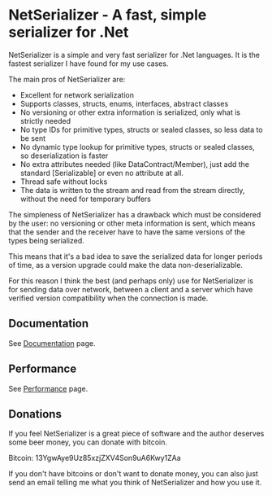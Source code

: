 # NetSerializer - A fast, simple serializer for .Net

NetSerializer is a simple and very fast serializer for .Net languages. It is
the fastest serializer I have found for my use cases.

The main pros of NetSerializer are:

- Excellent for network serialization
- Supports classes, structs, enums, interfaces, abstract classes
- No versioning or other extra information is serialized, only what is strictly needed
- No type IDs for primitive types, structs or sealed classes, so less data to be sent
- No dynamic type lookup for primitive types, structs or sealed classes, so
  deserialization is faster
- No extra attributes needed (like DataContract/Member), just add the standard
  [Serializable] or even no attribute at all.
- Thread safe without locks
- The data is written to the stream and read from the stream directly, without
  the need for temporary buffers

The simpleness of NetSerializer has a drawback which must be considered by the
user: no versioning or other meta information is sent, which means that the
sender and the receiver have to have the same versions of the types being
serialized.

This means that it's a bad idea to save the serialized data for longer periods
of time, as a version upgrade could make the data non-deserializable.

For this reason I think the best (and perhaps only) use for NetSerializer is
for sending data over network, between a client and a server which have
verified version compatibility when the connection is made.

## Documentation

See [Documentation](Doc.md) page.

## Performance

See [Performance](Performance.md) page.

## Donations

If you feel NetSerializer is a great piece of software and the author deserves
some beer money, you can donate with bitcoin.

Bitcoin: 13YgwAye9Uz85xzjZXV4Son9uA6Kwy1ZAa

If you don't have bitcoins or don't want to donate money, you can also just
send an email telling me what you think of NetSerializer and how you use it.
